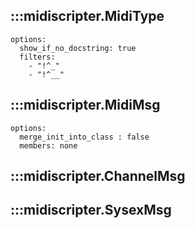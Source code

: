 ## :::midiscripter.MidiType
    options:
      show_if_no_docstring: true
      filters:
        - "!^_"
        - "!^__"

## :::midiscripter.MidiMsg
    options:
      merge_init_into_class : false
      members: none

## :::midiscripter.ChannelMsg

## :::midiscripter.SysexMsg
